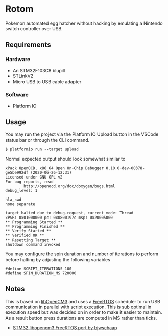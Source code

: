 # Rotom

Pokemon automated egg hatcher without hacking 
by emulating a Nintendo switch controller over USB.

## Requirements

### Hardware
* An STM32F103C8 blupill
* STLinkV2
* Micro USB to USB cable adapter

### Software
* Platform IO

## Usage

You may run the project via the Platform IO Upload button in the VSCode status bar 
or through the CLI command.

```
$ platformio run --target upload
```

Normal expected output should look somewhat similar to

```
xPack OpenOCD, x86_64 Open On-Chip Debugger 0.10.0+dev-00378-ge5be992df (2020-06-26-12:31)
Licensed under GNU GPL v2
For bug reports, read
        http://openocd.org/doc/doxygen/bugs.html
debug_level: 1

hla_swd
none separate

target halted due to debug-request, current mode: Thread 
xPSR: 0x01000000 pc: 0x0800197c msp: 0x20005000
** Programming Started **
** Programming Finished **
** Verify Started **
** Verified OK **
** Resetting Target **
shutdown command invoked
```

You may configure the spin duration and number
of iterations to perform before halting by adjusting the following variables

```
#define SCRIPT_ITERATIONS 100
#define SPIN_DURATION_MS 720000
```

## Notes

This is based on [libOpenCM3](https://libopencm3.org/) and uses a [FreeRTOS](https://www.freertos.org/)
scheduler to run USB communication in parallel with script execution. This is sub optimal in
execution speed but was decided on in order to make it easier to maintain. As a result button press durations are computed in MS rather than ticks.

* [STM32 libopencm3 FreeRTOS port by bjwschaap](https://github.com/bjwschaap/platformio-libopencm3-freertos)